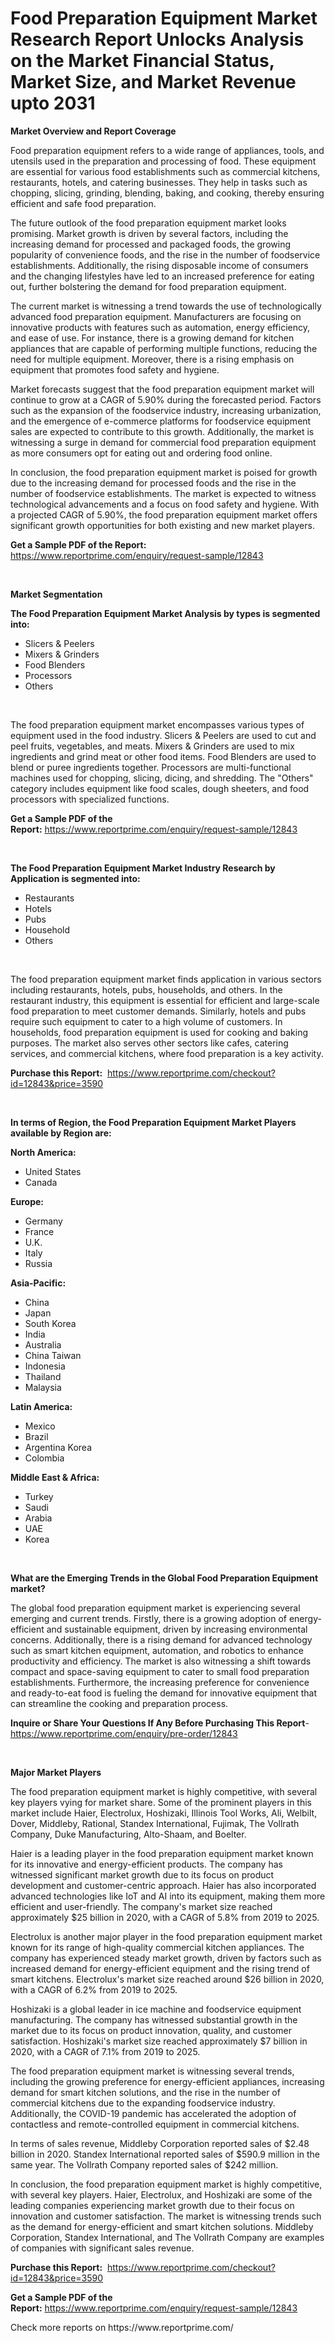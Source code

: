 <p><h1>Food Preparation Equipment Market Research Report Unlocks Analysis on the Market Financial Status, Market Size, and Market Revenue upto 2031</h1></p><p><strong>Market Overview and Report Coverage</strong></p>
<p><p>Food preparation equipment refers to a wide range of appliances, tools, and utensils used in the preparation and processing of food. These equipment are essential for various food establishments such as commercial kitchens, restaurants, hotels, and catering businesses. They help in tasks such as chopping, slicing, grinding, blending, baking, and cooking, thereby ensuring efficient and safe food preparation.</p><p>The future outlook of the food preparation equipment market looks promising. Market growth is driven by several factors, including the increasing demand for processed and packaged foods, the growing popularity of convenience foods, and the rise in the number of foodservice establishments. Additionally, the rising disposable income of consumers and the changing lifestyles have led to an increased preference for eating out, further bolstering the demand for food preparation equipment.</p><p>The current market is witnessing a trend towards the use of technologically advanced food preparation equipment. Manufacturers are focusing on innovative products with features such as automation, energy efficiency, and ease of use. For instance, there is a growing demand for kitchen appliances that are capable of performing multiple functions, reducing the need for multiple equipment. Moreover, there is a rising emphasis on equipment that promotes food safety and hygiene.</p><p>Market forecasts suggest that the food preparation equipment market will continue to grow at a CAGR of 5.90% during the forecasted period. Factors such as the expansion of the foodservice industry, increasing urbanization, and the emergence of e-commerce platforms for foodservice equipment sales are expected to contribute to this growth. Additionally, the market is witnessing a surge in demand for commercial food preparation equipment as more consumers opt for eating out and ordering food online.</p><p>In conclusion, the food preparation equipment market is poised for growth due to the increasing demand for processed foods and the rise in the number of foodservice establishments. The market is expected to witness technological advancements and a focus on food safety and hygiene. With a projected CAGR of 5.90%, the food preparation equipment market offers significant growth opportunities for both existing and new market players.</p></p>
<p><strong>Get a Sample PDF of the Report:</strong> <a href="https://www.reportprime.com/enquiry/request-sample/12843">https://www.reportprime.com/enquiry/request-sample/12843</a></p>
<p>&nbsp;</p>
<p><strong>Market Segmentation</strong></p>
<p><strong>The Food Preparation Equipment Market Analysis by types is segmented into:</strong></p>
<p><ul><li>Slicers & Peelers</li><li>Mixers & Grinders</li><li>Food Blenders</li><li>Processors</li><li>Others</li></ul></p>
<p>&nbsp;</p>
<p><p>The food preparation equipment market encompasses various types of equipment used in the food industry. Slicers & Peelers are used to cut and peel fruits, vegetables, and meats. Mixers & Grinders are used to mix ingredients and grind meat or other food items. Food Blenders are used to blend or puree ingredients together. Processors are multi-functional machines used for chopping, slicing, dicing, and shredding. The "Others" category includes equipment like food scales, dough sheeters, and food processors with specialized functions.</p></p>
<p><strong>Get a Sample PDF of the Report:</strong>&nbsp;<a href="https://www.reportprime.com/enquiry/request-sample/12843">https://www.reportprime.com/enquiry/request-sample/12843</a></p>
<p>&nbsp;</p>
<p><strong>The Food Preparation Equipment Market Industry Research by Application is segmented into:</strong></p>
<p><ul><li>Restaurants</li><li>Hotels</li><li>Pubs</li><li>Household</li><li>Others</li></ul></p>
<p>&nbsp;</p>
<p><p>The food preparation equipment market finds application in various sectors including restaurants, hotels, pubs, households, and others. In the restaurant industry, this equipment is essential for efficient and large-scale food preparation to meet customer demands. Similarly, hotels and pubs require such equipment to cater to a high volume of customers. In households, food preparation equipment is used for cooking and baking purposes. The market also serves other sectors like cafes, catering services, and commercial kitchens, where food preparation is a key activity.</p></p>
<p><strong>Purchase this Report:</strong>&nbsp; <a href="https://www.reportprime.com/checkout?id=12843&price=3590">https://www.reportprime.com/checkout?id=12843&price=3590</a></p>
<p>&nbsp;</p>
<p><strong>In terms of Region, the Food Preparation Equipment Market Players available by Region are:</strong></p>
<p>
    <p> <strong> North America: </strong>
        <ul>
            <li>United States</li>
            <li>Canada</li>
        </ul>
        </p> 
    <p> <strong> Europe: </strong>
        <ul>
            <li>Germany</li>
            <li>France</li>
            <li>U.K.</li>
            <li>Italy</li>
            <li>Russia</li>
        </ul>
        </p> 
    <p> <strong> Asia-Pacific: </strong>
        <ul>
            <li>China</li>
            <li>Japan</li>
            <li>South Korea</li>
            <li>India</li>
            <li>Australia</li>
            <li>China Taiwan</li>
            <li>Indonesia</li>
            <li>Thailand</li>
            <li>Malaysia</li>
        </ul>
        </p> 
    <p> <strong> Latin America: </strong>
        <ul>
            <li>Mexico</li>
            <li>Brazil</li>
            <li>Argentina Korea</li>
            <li>Colombia</li>
        </ul>
        </p> 
    <p> <strong> Middle East & Africa: </strong>
        <ul>
            <li>Turkey</li>
            <li>Saudi</li>
            <li>Arabia</li>
            <li>UAE</li>
            <li>Korea</li>
        </ul>
    </p>
    </p>
<p>&nbsp;</p>
<p><strong>What are the Emerging Trends in the Global Food Preparation Equipment market?</strong></p>
<p><p>The global food preparation equipment market is experiencing several emerging and current trends. Firstly, there is a growing adoption of energy-efficient and sustainable equipment, driven by increasing environmental concerns. Additionally, there is a rising demand for advanced technology such as smart kitchen equipment, automation, and robotics to enhance productivity and efficiency. The market is also witnessing a shift towards compact and space-saving equipment to cater to small food preparation establishments. Furthermore, the increasing preference for convenience and ready-to-eat food is fueling the demand for innovative equipment that can streamline the cooking and preparation process.</p></p>
<p><strong>Inquire or Share Your Questions If Any Before Purchasing This Report</strong>- <a href="https://www.reportprime.com/enquiry/pre-order/12843">https://www.reportprime.com/enquiry/pre-order/12843</a></p>
<p>&nbsp;</p>
<p><strong>Major Market Players</strong></p>
<p><p>The food preparation equipment market is highly competitive, with several key players vying for market share. Some of the prominent players in this market include Haier, Electrolux, Hoshizaki, Illinois Tool Works, Ali, Welbilt, Dover, Middleby, Rational, Standex International, Fujimak, The Vollrath Company, Duke Manufacturing, Alto-Shaam, and Boelter.</p><p>Haier is a leading player in the food preparation equipment market known for its innovative and energy-efficient products. The company has witnessed significant market growth due to its focus on product development and customer-centric approach. Haier has also incorporated advanced technologies like IoT and AI into its equipment, making them more efficient and user-friendly. The company's market size reached approximately $25 billion in 2020, with a CAGR of 5.8% from 2019 to 2025.</p><p>Electrolux is another major player in the food preparation equipment market known for its range of high-quality commercial kitchen appliances. The company has experienced steady market growth, driven by factors such as increased demand for energy-efficient equipment and the rising trend of smart kitchens. Electrolux's market size reached around $26 billion in 2020, with a CAGR of 6.2% from 2019 to 2025.</p><p>Hoshizaki is a global leader in ice machine and foodservice equipment manufacturing. The company has witnessed substantial growth in the market due to its focus on product innovation, quality, and customer satisfaction. Hoshizaki's market size reached approximately $7 billion in 2020, with a CAGR of 7.1% from 2019 to 2025.</p><p>The food preparation equipment market is witnessing several trends, including the growing preference for energy-efficient appliances, increasing demand for smart kitchen solutions, and the rise in the number of commercial kitchens due to the expanding foodservice industry. Additionally, the COVID-19 pandemic has accelerated the adoption of contactless and remote-controlled equipment in commercial kitchens.</p><p>In terms of sales revenue, Middleby Corporation reported sales of $2.48 billion in 2020. Standex International reported sales of $590.9 million in the same year. The Vollrath Company reported sales of $242 million.</p><p>In conclusion, the food preparation equipment market is highly competitive, with several key players. Haier, Electrolux, and Hoshizaki are some of the leading companies experiencing market growth due to their focus on innovation and customer satisfaction. The market is witnessing trends such as the demand for energy-efficient and smart kitchen solutions. Middleby Corporation, Standex International, and The Vollrath Company are examples of companies with significant sales revenue.</p></p>
<p><strong>Purchase this Report:</strong>&nbsp;&nbsp;<a href="https://www.reportprime.com/checkout?id=12843&price=3590">https://www.reportprime.com/checkout?id=12843&price=3590</a></p>
<p></p>
<p><strong>Get a Sample PDF of the Report:</strong>&nbsp;<a href="https://www.reportprime.com/enquiry/request-sample/12843">https://www.reportprime.com/enquiry/request-sample/12843</a></p>
<p>Check more reports on https://www.reportprime.com/</p>